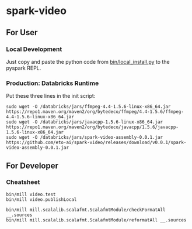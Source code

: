 # spark-video
## For User
### Local Development
Just copy and paste the python code from [bin/local_install.py](bin/local_install.py) to the pyspark REPL.

### Production: Databricks Runtime
Put these three lines in the init script:
```
sudo wget -O /databricks/jars/ffmpeg-4.4-1.5.6-linux-x86_64.jar https://repo1.maven.org/maven2/org/bytedeco/ffmpeg/4.4-1.5.6/ffmpeg-4.4-1.5.6-linux-x86_64.jar
sudo wget -O /databricks/jars/javacpp-1.5.6-linux-x86_64.jar https://repo1.maven.org/maven2/org/bytedeco/javacpp/1.5.6/javacpp-1.5.6-linux-x86_64.jar
sudo wget -O /databricks/jars/spark-video-assembly-0.0.1.jar https://github.com/eto-ai/spark-video/releases/download/v0.0.1/spark-video-assembly-0.0.1.jar
```

## For Developer
### Cheatsheet
```
bin/mill video.test
bin/mill video.publishLocal

bin/mill mill.scalalib.scalafmt.ScalafmtModule/checkFormatAll __.sources
bin/mill mill.scalalib.scalafmt.ScalafmtModule/reformatAll __.sources
```
